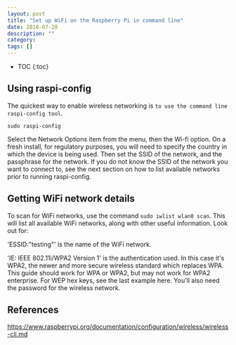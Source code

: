 ```yaml
---
layout: post
title: "Set up WiFi on the Raspberry Pi in command line"
date: 2018-07-28
description: ""
category: 
tags: []
---
```

* TOC
{:toc}

## Using raspi-config

The quickest way to enable wireless networking is `to use the command line raspi-config tool`.

```
sudo raspi-config
```

Select the Network Options item from the menu, then the Wi-fi option. On a fresh install, for regulatory purposes, you will need to specify the country in which the device is being used. Then set the SSID of the network, and the passphrase for the network. If you do not know the SSID of the network you want to connect to, see the next section on how to list available networks prior to running raspi-config.

## Getting WiFi network details

To scan for WiFi networks, use the command `sudo iwlist wlan0 scan`. This will list all available WiFi networks, along with other useful information. Look out for:

'ESSID:"testing"' is the name of the WiFi network.

'IE: IEEE 802.11i/WPA2 Version 1' is the authentication used. In this case it's WPA2, the newer and more secure wireless standard which replaces WPA. This guide should work for WPA or WPA2, but may not work for WPA2 enterprise. For WEP hex keys, see the last example here. You'll also need the password for the wireless network.

## References

<https://www.raspberrypi.org/documentation/configuration/wireless/wireless-cli.md>
